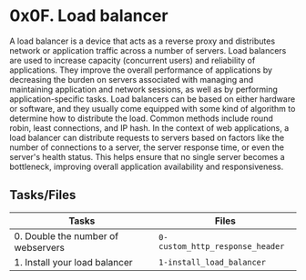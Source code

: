 # 0x0F. Load balancer


A load balancer is a device that acts as a reverse proxy and distributes network or application traffic across a number of servers. Load balancers are used to increase capacity (concurrent users) and reliability of applications. They improve the overall performance of applications by decreasing the burden on servers associated with managing and maintaining application and network sessions, as well as by performing application-specific tasks.
Load balancers can be based on either hardware or software, and they usually come equipped with some kind of algorithm to determine how to distribute the load. Common methods include round robin, least connections, and IP hash.
In the context of web applications, a load balancer can distribute requests to servers based on factors like the number of connections to a server, the server response time, or even the server's health status. This helps ensure that no single server becomes a bottleneck, improving overall application availability and responsiveness.


## Tasks/Files

|      Tasks          |Files               |
|----------------|-------------------------------|
|0. Double the number of webservers|`0-custom_http_response_header`|
|1. Install your load balancer|`1-install_load_balancer`|
